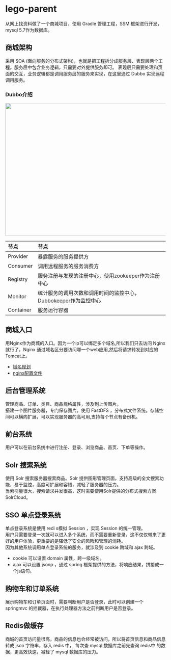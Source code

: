 # lego-parent

从网上找资料做了一个商城项目，使用 Gradle 管理工程，SSM 框架进行开发，mysql 5.7作为数据库。

## 商城架构

采用 SOA (面向服务的分布式架构)，也就是把工程拆分成服务层、表现层两个工程。服务层中包含业务逻辑，只需要对外提供服务即可。
表现层只需要处理和页面的交互，业务逻辑都是调用服务层的服务来实现，在这里通过 Dubbo 实现远程调用服务。

### Dubbo介绍

<div align=center><img width="530" height="417" src="http://dubbo.apache.org/img/architecture.png"/></div>

|节点|节点|
|:---|:---|
|Provider|暴露服务的服务提供方|
|Consumer|调用远程服务的服务消费方|
|Registry|服务注册与发现的注册中心，使用zookeeper作为注册中心|
|Monitor|统计服务的调用次数和调用时间的监控中心，[Dubbokeeper作为监控中心](http://118.24.93.102:8070/dubbokeeper/)|
|Container|服务运行容器|
## 商城入口

用Nginx作为商城的入口。因为一个ip可以绑定多个域名,所以我们只去访问 Nginx 就行了，Nginx 通过域名区分要访问哪一个web应用,然后将请求转发到对应的 Tomcat上。
* [域名规划](https://github.com/Chegod/lego-parent/blob/master/otherResources/nginx.conf)
* [nginx配置文件](https://github.com/Chegod/lego-parent/blob/master/otherResources/%E4%B9%90%E8%B4%AD%E5%95%86%E5%9F%8Ehosts%E6%96%87%E4%BB%B6.txt)

## 后台管理系统

管理商品、订单、类目、商品规格属性，涉及到上传图片。<br>
搭建一个图片服务器，专门保存图片。使用 FastDFS ，分布式文件系统。存储空间可以横向扩展，可以实现服务器的高可用,支持每个节点有备份机。

## 前台系统

用户可以在前台系统中进行注册、登录、浏览商品、首页、下单等操作。

## Solr 搜索系统

使用 Solr 搜索服务器搜索商品。Solr 提供图形管理页面，支持高级的全文搜索功能，易于监控，高度可扩展和容错，减轻了服务器的压力。<br>
当索引量很大，搜索请求并发很高，这时需要使用Solr提供的分布式搜索方案 SolrCloud。


## SSO 单点登录系统

单点登录系统是使用 redi s模拟 Session ，实现 Session 的统一管理。<br>
用户只需要登录一次就可以进入多个系统，而不需要重新登录，这不仅仅带来了更好的用户体验，更重要的是降低了安全的风险和管理的消耗。<br>
因为其他系统调用单点登录系统的服务，就涉及到 cookie 跨域和 ajax 跨域。
* cookie 可以设置 domain 属性，跨一级域名。
* ajax 可以设置 jsonp ，通过 spring 框架提供的方法，将响应结果，拼接成一个js语句。

## 购物车和订单系统

展示购物车和订单页面时，需要判断用户是否登录，此时可以创建一个 springmvc 的拦截器，在执行处理器方法之前判断用户是否登录。

## Redis做缓存

商城的首页访问量很高，商品的信息也会经常被访问，所以将首页信息和商品信息转成 json 字符串，存入 redis 中，
每次查 mysql 数据库之前先查询 redis中 的数据，更高效快速，减轻了 mysql 数据库的压力。
